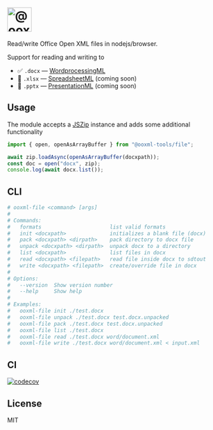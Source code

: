 <h1>
    <picture>
        <source media="(prefers-color-scheme: dark)" srcset="https://ooxml-tools.github.io/design/images/file-dark.png">
        <source media="(prefers-color-scheme: light)" srcset="https://ooxml-tools.github.io/design/images/file-light.png">
        <img alt="@ooxml-tools/file" height="56" src="https://ooxml-tools.github.io/design/images/file-light.png">
    </picture>
</h1>

Read/write Office Open XML files in nodejs/browser.

Support for reading and writing to

- ✅ `.docx` — [WordprocessingML](http://officeopenxml.com/anatomyofOOXML.php)
- 👷 `.xlsx` — [SpreadsheetML](http://officeopenxml.com/anatomyofOOXML-xlsx.php) (coming soon)
- 👷 `.pptx` — [PresentationML](http://officeopenxml.com/anatomyofOOXML-pptx.php) (coming soon)

## Usage

The module accepts a [JSZip](https://github.com/Stuk/jszip) instance and adds some additional functionality

```js
import { open, openAsArrayBuffer } from "@ooxml-tools/file";

await zip.loadAsync(openAsArrayBuffer(docxpath));
const doc = open("docx", zip);
console.log(await docx.list());
```

## CLI

```bash
# ooxml-file <command> [args]
#
# Commands:
#   formats                      list valid formats
#   init <docxpath>              initializes a blank file (docx)
#   pack <docxpath> <dirpath>    pack directory to docx file
#   unpack <docxpath> <dirpath>  unpack docx to a directory
#   list <docxpath>              list files in docx
#   read <docxpath> <filepath>   read file inside docx to sdtout
#   write <docxpath> <filepath>  create/override file in docx
#
# Options:
#   --version  Show version number                                       [boolean]
#   --help     Show help                                                 [boolean]
#
# Examples:
#   ooxml-file init ./test.docx
#   ooxml-file unpack ./test.docx test.docx.unpacked
#   ooxml-file pack ./test.docx test.docx.unpacked
#   ooxml-file list ./test.docx
#   ooxml-file read ./test.docx word/document.xml
#   ooxml-file write ./test.docx word/document.xml < input.xml
```

## CI

[![codecov](https://codecov.io/gh/ooxml-tools/file/graph/badge.svg?token=TZ6IV00CPW)](https://codecov.io/gh/ooxml-tools/file)


## License

MIT
